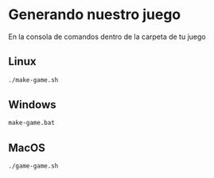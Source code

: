 # Generando nuestro juego

En la consola de comandos dentro de la carpeta de tu juego

## Linux

```bash
./make-game.sh
```

## Windows

```bash
make-game.bat
```

## MacOS

```bash
./game-game.sh
```